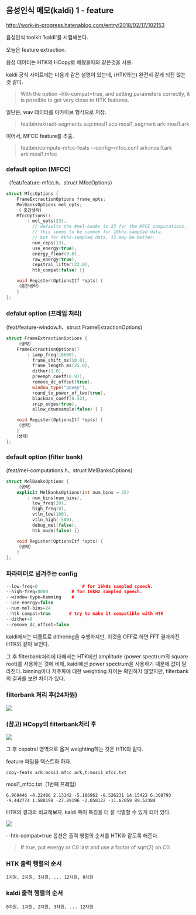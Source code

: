 
## 음성인식 메모(kaldi) 1 - feature

http://work-in-progress.hatenablog.com/entry/2018/02/17/102153

음성인식 toolkit 'kaldi'를 시험해본다.

오늘은 feature extraction.

음성 데이터는 HTK의 HCopy로 해봤을때와 같은것을 사용.

kaldi 공식 사이트에는 다음과 같은 설명이 있는데, (HTK와는) 완전히 같게 되진 않는 것 같다.

>With the option –htk-compat=true, and setting parameters correctly, it is possible to get very close to HTK features.

일단은, wav 데이터를 아카이브 형식으로 저장.

>featbin/extract-segments scp:mosi1.scp mosi1_segment ark:mosi1.ark

이어서, MFCC feature를 추출.

>featbin/compute-mfcc-feats --config=mfcc.conf ark:mosi1.ark ark:mosi1.mfcc

### default option (MFCC)

（feat/feature-mfcc.h、struct MfccOptions）
```cpp
struct MfccOptions {
    FrameExtractionOptions frame_opts;
    MelBanksOptions mel_opts;
    （ 중간생략）
    MfccOptions()
        : mel_opts(23),
          // defaults the #mel-banks to 23 for the MFCC computations.
          // this seems to be common for 16khz-sampled data,
          // but for 8khz-sampled data, 15 may be better.
          num_ceps(13),
          use_energy(true),
          energy_floor(0.0),
          raw_energy(true),
          cepstral_lifter(22.0),
          htk_compat(false) {}

    void Register(OptionsItf *opts) {
    （중간생략）
    }
};
```
### defalut option (프레임 처리)

(feat/feature-window.h、struct FrameExtractionOptions)

```cpp
struct FrameExtractionOptions {
    （생략）
    FrameExtractionOptions()
        : samp_freq(16000),
          frame_shift_ms(10.0),
          frame_length_ms(25.0),
          dither(1.0),
          preemph_coeff(0.97),
          remove_dc_offset(true),
          window_type("povey"),
          round_to_power_of_two(true),
          blackman_coeff(0.42),
          snip_edges(true),
          allow_downsample(false) { }

    void Register(OptionsItf *opts) {
    （생략）
    }
   （생략）
};
```

### default option (filter bank)

(feat/mel-computations.h、struct MelBanksOptions)

```cpp
struct MelBanksOptions {
    （생략）
    explicit MelBanksOptions(int num_bins = 25)
        : num_bins(num_bins),
          low_freq(20),
          high_freq(0),
          vtln_low(100),
          vtln_high(-500),
          debug_mel(false),
          htk_mode(false) {}

    void Register(OptionsItf *opts) {
    （생략）
    }
};
```

### 파라미터로 넘겨주는 config

```cpp
--low-freq=0                 # for 16kHz sampled speech.
--high-freq=8000         # for 16kHz sampled speech.
--window-type=hamming    # 
--use-energy=false       
--num-mel-bins=24
--htk-compat=true       # try to make it compatible with HTK
--dither=0
--remove_dc_offset=false
```

kaldi에서는 디폴트로 dithering을 수행하지만, 이것을 OFF로 하면 FFT 결과까진 HTK와 같아 보인다.

그 후 filterbank처리에 대해서는 HTK에선 amplitude (power spectrum의 square root)를 사용하는 것에 비해, kaldi에선 power spectrum을 사용하기 때문에 값이 달라진다. binning이나 저주파에 대한 weighting 차이는 확인하지 않았지만, filterbank의 결과를 보면 차이가 있다.

### filterbank 처리 후(24차원)

![](https://cdn-ak.f.st-hatena.com/images/fotolife/i/ichou1/20180217/20180217100109.png)

### (참고) HCopy의 filterbank처리 후

![](https://cdn-ak.f.st-hatena.com/images/fotolife/i/ichou1/20180217/20180217100349.png)

그 후 cepstral 영역으로 옮겨 weighting하는 것은 HTK와 같다.

feature 파일을 텍스트화 하자.

```
copy-feats ark:mosi1.mfcc ark,t:mosi1_mfcc.txt
```

mosi1_mfcc.txt（1번째 프레임）

```
6.969446 -4.22486 2.13142 -5.186962 -8.526231 14.15422 6.308793 -9.442774 1.588198 -27.89196 -2.058122 -11.62059 89.52384 
```

HTK의 결과와 비교해보자. kaldi 쪽이 특징을 더 잘 식별할 수 있게 되어 있다.

![](https://cdn-ak.f.st-hatena.com/images/fotolife/i/ichou1/20180218/20180218083735.png)

--htk-compat=true 옵션은 출력 행렬의 순서를 HTK와 같도록 해준다.

> If true, put energy or C0 last and use a factor of sqrt(2) on C0.

### HTK 출력 행렬의 순서
```
1차원, 2차원, 3차원, ... 12차원, 0차원
```
### kaldi 출력 행렬의 순서
```
0차원, 1차원, 2차원, 3차원, ... 12차원
```
